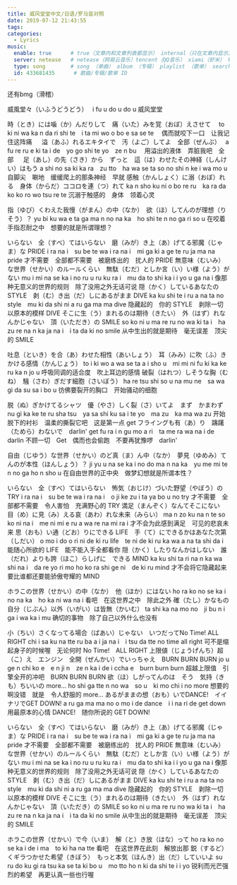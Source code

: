 ```yaml
---
title: 威风堂堂中文/日语/罗马音对照
date: 2019-07-12 21:43:55
tags: 
categories: 
  - Lyrics
music:
  enable: true      # true（文章内和文章列表都显示） internal（只在文章内显示）
  server: netease   # netease（网易云音乐）tencent（QQ音乐） xiami（虾米） kugou（酷狗）
  type: song        # song （单曲） album （专辑） playlist （歌单） search （搜索）
  id: 433681435      # 歌曲/专辑/歌单 ID
---
```

还有bmg（滑稽）
<!-- more -->
威風堂々（いふうどうどう）　
i fu u do u do u
威风堂堂　

時（とき）には噛（か）んだりして　痛（いた）みを覚（おぼ）えさせて　
to ki ni wa ka n da ri shi te　i ta mi wo o bo e sa se te　
偶而就咬下一口　让我记住这阵痛 　
溢（あふ）れるエキタイで　汚（よご）してよ　全部（ぜんぶ）　
a fu re ru e ki ta i de　yo go shi te yo　ze n bu　
用溢出的液体　弄脏我吧　全部 　
足（あし）の先（さき）から　ずっと　這（は）わせたその神経（しんけい）はもう
a shi no sa ki ka ra　zu tto　ha wa se ta so no shi n ke i wa mo u
自脚尖　唰地　缓缓爬上的那条神经　早就
感触（かんしょく）に溺（おぼ）れる　身体（からだ）ココロを連（つ）れて
ka n sho ku ni o bo re ru　ka ra da ko ko ro wo tsu re te
沉溺于触感的　身体　领着心灵 

指（ゆび）くわえた我慢（がまん）の中（なか）　欲（ほ）してんのが理想（りそう）？
yu bi ku wa e ta ga ma n no na ka　ho shi te n no ga ri so u
在咬着手指忍耐之中　想要的就是所谓理想？

いらない　全（すべ）てはいらない　磨（みが）き上（あ）げてる邪魔（じゃま）な PRIDE
i ra na i　su be te wa i ra na i　mi ga ki a ge te ru ja ma na pride
才不需要　全部都不需要　被磨练出的　扰人的 PRIDE 
無意味（むいみ）な世界（せかい）のルールくらい　無駄（むだ）としか言（い）い様（よう）がない
mu i mi na se ka i no ru u ru ku ra i　mu da to shi ka i i yo u ga na i
像那种无意义的世界的规则　除了没用之外无话可说 
隠（かく）しているあなたの STYLE　剥（む）き出（だ）しにあるがまま DIVE
ka ku shi te i ru a na ta no style　mu ki da shi ni a ru ga ma ma dive
隐藏起的　你的 STYLE　剥除一切　以原本的模样 DIVE 
そこに生（う）まれるのは期待（きたい）　外（はず）れなんかじゃない　頂（いただき）の SMILE
so ko ni u ma re ru no wa ki ta i　ha zu re na n ka ja na i　i ta da ki no smile
从中生出的就是期待　毫无误差　顶尖的 SMILE 

吐息（といき）を合（あ）わせた相性（あいしょう）　耳（みみ）に吹（ふ）きかける感情（かんじょう）
to i ki wo a wa se ta a i sho u　mi mi ni fu ki ka ke ru ka n jo u
呼吸同调的适合度　吹上耳边的感情 
破裂（はれつ）しそうな胸（むね）　騒（さわ）ぎだす細胞（さいぼう）
ha re tsu shi so u na mu ne　sa wa gi da su sa i bo u
彷佛要裂开的胸口　开始骚动的细胞 

脱（ぬ）ぎかけてるシャツ　優（やさ）しく裂（さ）いてよ　まず　かまわず
nu gi ka ke te ru sha tsu　ya sa shi ku sa i te yo　ma zu　ka ma wa zu
开始脱下的衬衫　温柔的撕裂它吧　这是第一点 
get フライングも有（あ）り　躊躇（ためら）わないで　darlin'
get fu ra i n gu mo a ri　ta me ra wa na i de　darlin
不顾一切　Get　偶而也会偷跑　不要再犹豫啰　darlin' 

自由（じゆう）な世界（せかい）のど真（ま）ん中（なか）　夢見（ゆめみ）てんのが本性（ほんしょう）？
ji yu u na se ka i no do ma n na ka　yu me mi te n no ga ho n sho u
在自由世界的正中央　做梦幻想就是所谓本性？ 


いらない　全（すべ）てはいらない　怖気（おじけ）づいた野望（やぼう）の TRY
i ra na i　su be te wa i ra na i　o ji ke zu i ta ya bo u no try
才不需要　全部都不需要　令人害怕　充满野心的 TRY 
満足（まんぞく）なんてそこにない　目（め）に見（み）える哀（あわ）れな未来（みらい）
ma n zo ku na n te so ko ni na i　me ni mi e ru a wa re na mi ra i
才不会为此感到满足　可见的悲哀未来 
思（おも）い通（どお）りにできる LIFE　手（て）にできるかはあなた次第（しだい）
o mo i do o ri ni de ki ru life　te ni de ki ru ka wa a na ta shi da i
能随心所欲的 LIFE　能不能入手全都看你 
隠（かく）したりなんかはしない　誰（だれ）よりも誇（ほこ）らしげに　できる MIND
ka ku shi ta ri na n ka wa shi na i　da re yo ri mo ho ko ra shi ge ni　de ki ru mind
才不会将它隐藏起来　要比谁都还要能骄傲夸耀的 MIND 

ホラこの世界（せかい）の中（なか）　他（ほか）にはない
ho ra ko no se ka i no na ka　ho ka ni wa na i
看吧　在这世界之中　除此之外 
確（たし）かなもの　自分（じぶん）以外（いがい）は皆無（かいむ）
ta shi ka na mo no　ji bu n i ga i wa ka i mu
确切的事物　除了自己以外什么也没有 

小（ちい）さくなってる場合（ばあい）じゃない　いつだってNo Time! ALL RIGHT
chi i sa ku na tte ru ba a i ja na i　i tsu da tte no time all right
可不是缩起身子的时候喔　无论何时 No Time!　ALL RIGHT 
上限値（じょうげんち）超（こ）え　エンジン　全開（ぜんかい）でいっちゃえ　BURN BURN BURN
jo u ge n chi ko e　e n ji n　ze n ka i de i ccha e　burn burn burn
超越上限值　引擎全开的冲吧　BURN BURN BURN 
欲（ほ）しがってんのは　そう　気持（きも）ちいいの more...
ho shi ga tte n no wa　so u　ki mo chi i no more
想要的啊没错　就是　令人舒服的 more... 
あるがままの想（おも）いでDANCE!　イイナリでGET DOWN!
a ru ga ma ma no o mo i de dance　i i na ri de get down
用最原本的心情 DANCE!　随你所说的 GET DOWN! 

いらない　全（すべ）てはいらない　磨（みが）き上（あ）げてる邪魔（じゃま）な PRIDE
i ra na i　su be te wa i ra na i　mi ga ki a ge te ru ja ma na pride
才不需要　全部都不需要　被磨练出的　扰人的 PRIDE 
無意味（むいみ）な世界（せかい）のルールくらい　無駄（むだ）としか言（い）い様（よう）がない
mu i mi na se ka i no ru u ru ku ra i　mu da to shi ka i i yo u ga na i
像那种无意义的世界的规则　除了没用之外无话可说 
隠（かく）しているあなたの STYLE　剥（む）き出（だ）しにあるがまま DIVE
ka ku shi te i ru a na ta no style　mu ki da shi ni a ru ga ma ma dive
隐藏起的　你的 STYLE　剥除一切　以原本的模样 DIVE 
そこに生（う）まれるのは期待（きたい）　外（はず）れなんかじゃない　頂（いただき）の SMILE
so ko ni u ma re ru no wa ki ta i　ha zu re na n ka ja na i　i ta da ki no smile
从中生出的就是期待　毫无误差　顶尖的 SMILE 

ホラこの世界（せかい）で今（いま）　解（と）き放（はな）って
ho ra ko no se ka i de i ma　to ki ha na tte
看吧　在这世界在此刻　解放出那 
鋭（するど）くギラつかせた希望（きぼう）　もっと本気（ほんき）出（だ）していいよ 
su ru do ku gi ra tsu ka se ta ki bo u　mo tto ho n ki da shi te i i yo
锐利而光芒强烈的希望　再更认真一些也行喔
